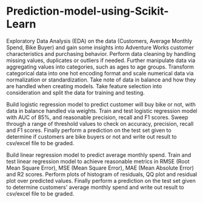 # Prediction-model-using-Scikit-Learn

Exploratory Data Analysis (EDA) on the data (Customers, Average Monthly Spend, Bike Buyer) and gain some insights into Adventure Works customer characteristics and purchasing behavior. Perform data cleaning by handling missing values, duplicates or outliers if needed. Further manipulate data via aggregating values into categories, such as ages to age groups. Transform categorical data into one hot encoding format and scale numerical data via normalization or standardization. Take note of data in balance and how they are handled when creating models. Take feature selection into consideration and split the data for training and testing.

 Build logistic regression model to predict customer will buy bike or not, with data in balance handled via weights. Train and test logistic regression model with AUC of 85%, and reasonable precision, recall and F1 scores. Sweep through a range of threshold values to check on accuracy, precision, recall and F1 scores. Finally perform a prediction on the test set given to determine if customers are bike buyers or not and write out result to csv/excel file to be graded.
 
 Build linear regression model to predict average monthly spend. Train and test linear regression model to achieve reasonable metrics in RMSE (Root Mean Square Error), MSE (Mean Square Error), MAE (Mean Absolute Error) and R2 scores. Perform plots of histogram of residuals, QQ plot and residual plot over predicted values. Finally perform a prediction on the test set given to determine customers' average monthly spend and write out result to csv/excel file to be graded.
